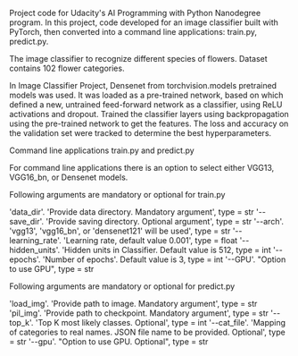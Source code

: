 Project code for Udacity's AI Programming with Python Nanodegree program. 
In this project, code developed for an image classifier built with PyTorch, 
then converted into a command line applications: train.py, predict.py.

The image classifier to recognize different species of flowers. Dataset contains 102 flower categories.

In Image Classifier Project, Densenet from torchvision.models pretrained models was used. 
It was loaded as a pre-trained network, based on which defined a new, untrained feed-forward network as a classifier, 
using ReLU activations and dropout. Trained the classifier layers using backpropagation using 
the pre-trained network to get the features. The loss and accuracy on the validation set were tracked to 
determine the best hyperparameters.

Command line applications train.py and predict.py

For command line applications there is an option to select either VGG13, VGG16_bn, or Densenet models.

Following arguments are mandatory or optional for train.py

'data_dir'. 'Provide data directory. Mandatory argument', type = str
'--save_dir'. 'Provide saving directory. Optional argument', type = str
'--arch'. 'vgg13', 'vgg16_bn', or 'densenet121' will be used', type = str
'--learning_rate'. 'Learning rate, default value 0.001', type = float
'--hidden_units'. 'Hidden units in Classifier. Default value is 512, type = int
'--epochs'. 'Number of epochs'. Default value is 3, type = int
'--GPU'. "Option to use GPU", type = str

Following arguments are mandatory or optional for predict.py

'load_img'. 'Provide path to image. Mandatory argument', type = str
'pil_img'. 'Provide path to checkpoint. Mandatory argument', type = str
'--top_k'. 'Top K most likely classes. Optional', type = int
'--cat_file'. 'Mapping of categories to real names. JSON file name to be provided. Optional', type = str
'--gpu'. "Option to use GPU. Optional", type = str
